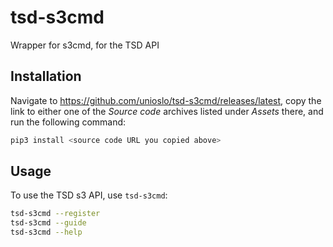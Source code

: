 # tsd-s3cmd

Wrapper for s3cmd, for the TSD API

## Installation

Navigate to <https://github.com/unioslo/tsd-s3cmd/releases/latest>, copy the
link to either one of the *Source code* archives listed under *Assets* there,
and run the following command:

```bash
pip3 install <source code URL you copied above>
```

## Usage

To use the TSD s3 API, use `tsd-s3cmd`:

```bash
tsd-s3cmd --register
tsd-s3cmd --guide
tsd-s3cmd --help
```
